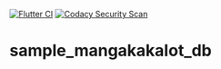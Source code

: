 [![Flutter CI](https://github.com/manga-scrapers/simple_mangakakalot_db/actions/workflows/flutter.yml/badge.svg?branch=develop)](https://github.com/manga-scrapers/simple_mangakakalot_db/actions/workflows/flutter.yml)   [![Codacy Security Scan](https://github.com/manga-scrapers/simple_mangakakalot_db/actions/workflows/codacy-analysis.yml/badge.svg?branch=develop)](https://github.com/manga-scrapers/simple_mangakakalot_db/actions/workflows/codacy-analysis.yml) 

# sample_mangakakalot_db
